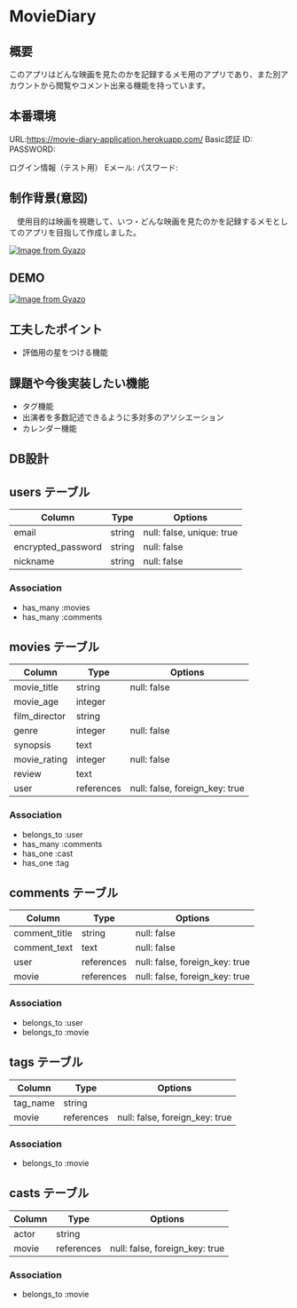# MovieDiary
  
## 概要
  
このアプリはどんな映画を見たのかを記録するメモ用のアプリであり、また別アカウントから閲覧やコメント出来る機能を持っています。
  
## 本番環境
  

URL:https://movie-diary-application.herokuapp.com/
Basic認証
ID:
PASSWORD:
  
ログイン情報（テスト用）
Eメール:
パスワード:
  

## 制作背景(意図)
  
　使用目的は映画を視聴して、いつ・どんな映画を見たのかを記録するメモとしてのアプリを目指して作成しました。  

  
[![Image from Gyazo](https://i.gyazo.com/385ca2d20758739026ea3f1765e78d83.png)](https://gyazo.com/385ca2d20758739026ea3f1765e78d83)
## DEMO
  
  [![Image from Gyazo](https://i.gyazo.com/b509bbe62834eb74f8fb932423568b1e.gif)](https://gyazo.com/b509bbe62834eb74f8fb932423568b1e)

## 工夫したポイント
  
- 評価用の星をつける機能
  
## 課題や今後実装したい機能
  
- タグ機能
- 出演者を多数記述できるように多対多のアソシエーション
- カレンダー機能
  
## DB設計
  

## users テーブル

| Column             | Type    | Options                        |
| ------------------ | ------- | ------------------------------ |
| email              | string  | null: false, unique: true      |
| encrypted_password | string  | null: false                    |
| nickname           | string  | null: false                    |

### Association

- has_many :movies
- has_many :comments


## movies テーブル

| Column               | Type       | Options                        |
| -------------------- | ---------- | ------------------------------ |
| movie_title          | string     | null: false                    |
| movie_age            | integer    |                                |
| film_director        | string     |                                |
| genre                | integer    | null: false                    |
| synopsis             | text       |                                |
| movie_rating         | integer    | null: false                    |
| review               | text       |                                |
| user                 | references | null: false, foreign_key: true |

### Association

- belongs_to :user
- has_many :comments
- has_one :cast
- has_one :tag


## comments テーブル

| Column               | Type       | Options                        |
| -------------------- | ---------- | ------------------------------ |
| comment_title        | string     | null: false                    |
| comment_text         | text       | null: false                    |
| user                 | references | null: false, foreign_key: true |
| movie                | references | null: false, foreign_key: true |

### Association

- belongs_to :user
- belongs_to :movie


## tags テーブル

| Column             | Type       | Options                        |
| ------------------ | ---------- | ------------------------------ |
| tag_name           | string     |                                |
| movie              | references | null: false, foreign_key: true |

### Association

- belongs_to :movie


## casts テーブル

| Column             | Type       | Options                        |
| ------------------ | ---------- | ------------------------------ |
| actor              | string     |                                |
| movie              | references | null: false, foreign_key: true |

### Association

- belongs_to :movie

